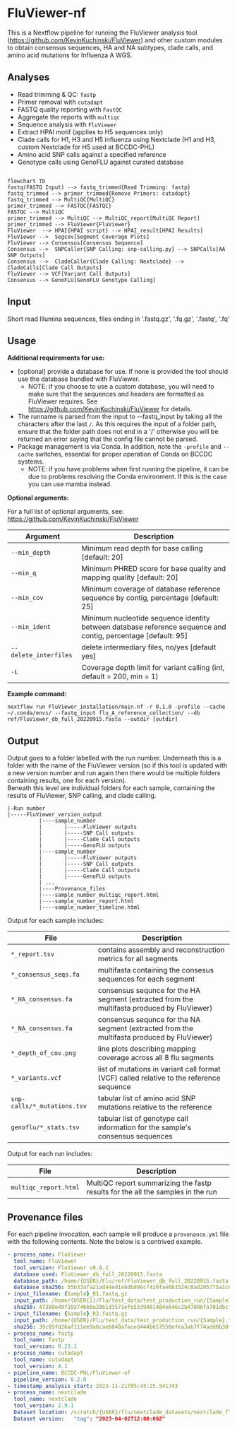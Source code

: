 # FluViewer-nf

This is a Nextflow pipeline for running the FluViewer analysis tool (https://github.com/KevinKuchinski/FluViewer) and other custom modules to obtain consensus sequences, HA and NA subtypes, clade calls, and amino acid mutations for Influenza A WGS.  

## Analyses

- Read trimming & QC: `fastp`
- Primer removal with `cutadapt`
- FASTQ quality reporting with `FastQC`
- Aggregate the reports with `multiqc`
- Sequence analysis with `FluViewer` 
- Extract HPAI motif (applies to H5 sequences only)
- Clade calls for H1, H3 and H5 influenza using Nextclade (H1 and H3, custom Nextclade for H5 used at BCCDC-PHL)
- Amino acid SNP calls against a specified reference
- Genotype calls using GenoFLU against curated database  

```mermaid

flowchart TD
fastq(FASTQ Input) --> fastq_trimmed{Read Trimming: fastp} 
fastq_trimmed --> primer_trimmed{Remove Primers: cutadapt}
fastq_trimmed --> MultiQC{MultiQC}
primer_trimmed --> FASTQC{FASTQC}
FASTQC --> MultiQC
primer_trimmed --> MultiQC --> MultiQC_report[MultiQC Report]
primer_trimmed --> FluViewer{FluViewer} 
FluViewer  --> HPAI{HPAI script} --> HPAI_result[HPAI Results]
FluViewer -->  Segcov[Segment Coverage Plots]
FluViewer --> Consensus[Consensus Sequence]
Consensus -->  SNPCaller{SNP Calling: snp-calling.py} --> SNPCalls[AA SNP Outputs]
Consensus -->  CladeCaller{Clade Calling: Nextclade} --> CladeCalls[Clade Call Outputs]
FluViewer --> VCF[Variant Call Outputs]
Consensus --> GenoFLU[GenoFLU Genotype Calling]
```


## Input

Short read Illumina sequences, files ending in '.fastq.gz', '.fq.gz', '.fastq', '.fq'

## Usage

**Additional requirements for use:**  
- [optional] provide a database for use.  If none is provided the tool should use the database bundled with FluViewer.
  - NOTE: if you choose to use a custom database, you will need to make sure that the sequences and headers are formatted as FluViewer requires.  See https://github.com/KevinKuchinski/FluViewer for details.
- The runname is parsed from the input to --fastq_input by taking all the characters after the last `/`.  As this requires the input of a folder path, ensure that the folder path does not end in a '/' otherwise you will be returned an error saying that the config file cannot be parsed.
- Package management is via Conda.  In addition, note the `-profile` and `--cache` switches, essential for proper operation of Conda on BCCDC systems.
    - NOTE: if you have problems when first running the pipeline, it can be due to problems resolving the Conda environment.  If this is the case you can use mamba instead.


**Optional arguments:**

For a full list of optional arguments, see: https://github.com/KevinKuchinski/FluViewer

|Argument| Description|
|--------|------------|
| `--min_depth` | Minimum read depth for base calling [default: 20] |
| `--min_q` | Minimum PHRED score for base quality and mapping quality [default: 20]|
| `--min_cov` | Minimum coverage of database reference sequence by contig, percentage [default: 25] |
| `--min_ident` | Minimum nucleotide sequence identity between database reference sequence and contig, percentage [default: 95]|
| `--delete_interfiles` | delete intermediary files, no/yes [default yes]|
| `-L` | Coverage depth limit for variant calling (int, default = 200, min = 1) |



**Example command:**
```
nextflow run FluViewer_installation/main.nf -r 0.1.0 -profile --cache ~/.conda/envs/ --fastq_input flu_A_reference_collection/ --db ref/FluViewer_db_full_20220915.fasta --outdir [outdir]
```

## Output

Output goes to a folder labelled with the run number.  Underneath this is a folder with the name of the FluViewer version (so if this tool is updated with a new version number and run again then there would be multiple folders containing results, one for each version).  
Beneath this level are individual folders for each sample, containing the results of FluViewer, SNP calling, and clade calling.

```
|-Run number
|-----FluViewer_version_output
          |----sample_number
          |       |-----FluViewer outputs
          |       |-----SNP Call outputs
          |       |-----Clade Call outputs
          |       |-----GenoFLU outputs
          |----sample_number
          |       |-----FluViewer outputs
          |       |-----SNP Call outputs
          |       |-----Clade Call outputs
          |       |-----GenoFLU outputs
          | ...
          |----Provenance_files
          |----sample_number_multiqc_report.html
          |----sample_number_report.html
          |----sample_number_timeline.html
```

Output for each sample includes:

| File | Description|
|----------|----------------|
|`*_report.tsv`|contains assembly and reconstruction metrics for all segments|
|`*_consensus_seqs.fa`| multifasta containing the consesus sequences for each segment|
|`*_HA_consensus.fa` |consensus sequnce for the HA segment (extracted from the multifasta produced by FluViewer)|
|`*_NA_consensus.fa` |consensus sequnce for the NA segment (extracted from the multifasta produced by FluViewer)|
|`*_depth_of_cov.png` | line plots describing mapping coverage across all 8 flu segments|
|`*_variants.vcf` | list of mutations in variant call format (VCF) called relative to the reference sequence |
|`snp-calls/*_mutations.tsv` | tabular list of amino acid SNP mutations relative to the reference |
|`genoflu/*_stats.tsv` | tabular list of genotype call information for the sample's consensus sequences |

Output for each run includes:

| File | Description|
|----------|----------------|
|`multiqc_report.html`| MultiQC report summarizing the fastp results for the all the samples in the run |



## Provenance files

For each pipeline invocation, each sample will produce a `provenance.yml` file with the following contents.  Note the below is a contrived example.  

```yml
- process_name: FluViewer
  tool_name: FluViewer
  tool_version: FluViewer v0.0.2
  database used: FluViewer_db_full_20220915.fasta
  database_path: /home/{USER}/Flu/ref/FluViewer_db_full_20220915.fasta
  database sha256: 55b33afa21ad44ed1e6db896cf420fae6b1524c0ad205775a1ce9dd11595905d
- input_filename: {Sample}_R1.fastq.gz
  input_path: /home/{USER{}}/Flu/test_data/test_production_run/{Sample}_R1.fastq.gz
  sha256: 47380e49f10374660a2061d3571efe5339401484e646c2b47896fa701dbcf0a8
- input_filename: {Sample}_R2.fastq.gz
  input_path: /home/{USER}/Flu/test_data/test_production_run/{Sample}.fastq.gz
  sha256: 39c95fd26af111ee9a6caeb840a7aced444b657550efea3ab7f74add0b30f69d
- process_name: fastp
  tool_name: fastp
  tool_version: 0.23.1
- process_name: cutadapt
  tool_name: cutadapt
  tool_version: 4.1
- pipeline_name: BCCDC-PHL/FluViewer-nf
  pipeline_version: 0.2.0
- timestamp_analysis_start: 2023-11-21T05:43:25.541743
- process_name: nextclade
  tool_name: nextclade
  tool_version: 2.9.1
  Dataset location: /scratch/{USER}/flu/nextclade_datasets/nextclade_flu_h5nx_ha/
  Dataset version:   "tag": "2023-04-02T12:00:00Z"
```
